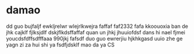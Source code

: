 # damao
dd
guo bujfaljf ewkljrelwr
wlejrlkwejra 
faffaf
faf2332
fafa
kkoouoxia ban de jhk
cajklf
fjlksjdlf
dskjflkdsffaffaf quan un
jhkj
jhuuiofdsf
dans hi nael fjmei youcdsfdffsdfffaaa
990jkj
fafsdf duo guo 
ewrerjiu
hjkhkgasd
uuio
zhe ge yagn zi
za hui shi ya fsdfjdsklf
mao da ya CS
